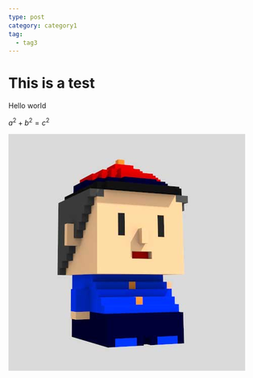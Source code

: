 ```yaml
---
type: post
category: category1
tag:
  - tag3
---
```


# This is a test

Hello world

$a^2+b^2=c^2$

![test image](../profile.jpg)
